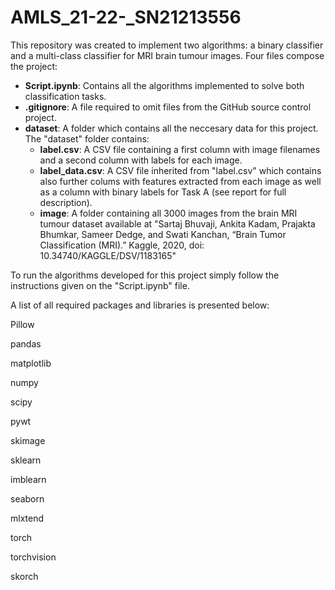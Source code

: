 # AMLS_21-22-_SN21213556

This repository was created to implement two algorithms: a binary classifier and a multi-class classifier for MRI brain tumour images. Four files compose the project:

* **Script.ipynb**: Contains all the algorithms implemented to solve both classification tasks.
* **.gitignore**: A file required to omit files from the GitHub source control project.
* **dataset**: A folder which contains all the neccesary data for this project. The "dataset" folder contains:
  * **label.csv**: A CSV file containing a first column with image filenames and a second column with labels for each image.
  * **label_data.csv**: A CSV file inherited from "label.csv" which contains also further colums with features extracted from each image as well as a column with binary labels for Task A (see report for full description).
  * **image**: A folder containing all 3000 images from the brain MRI tumour dataset available at "Sartaj Bhuvaji, Ankita Kadam, Prajakta Bhumkar, Sameer Dedge, and Swati Kanchan, “Brain Tumor
Classification (MRI).” Kaggle, 2020, doi: 10.34740/KAGGLE/DSV/1183165"

To run the algorithms developed for this project simply follow the instructions given on the "Script.ipynb" file.

A list of all required packages and libraries is presented below:

Pillow

pandas

matplotlib

numpy

scipy

pywt

skimage 

sklearn

imblearn

seaborn

mlxtend

torch

torchvision

skorch
